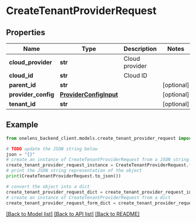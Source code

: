 # CreateTenantProviderRequest


## Properties

Name | Type | Description | Notes
------------ | ------------- | ------------- | -------------
**cloud_provider** | **str** | Cloud provider | 
**cloud_id** | **str** | Cloud ID | 
**parent_id** | **str** |  | [optional] 
**provider_config** | [**ProviderConfigInput**](ProviderConfigInput.md) |  | [optional] 
**tenant_id** | **str** |  | [optional] 

## Example

```python
from onelens_backend_client.models.create_tenant_provider_request import CreateTenantProviderRequest

# TODO update the JSON string below
json = "{}"
# create an instance of CreateTenantProviderRequest from a JSON string
create_tenant_provider_request_instance = CreateTenantProviderRequest.from_json(json)
# print the JSON string representation of the object
print(CreateTenantProviderRequest.to_json())

# convert the object into a dict
create_tenant_provider_request_dict = create_tenant_provider_request_instance.to_dict()
# create an instance of CreateTenantProviderRequest from a dict
create_tenant_provider_request_form_dict = create_tenant_provider_request.from_dict(create_tenant_provider_request_dict)
```
[[Back to Model list]](../README.md#documentation-for-models) [[Back to API list]](../README.md#documentation-for-api-endpoints) [[Back to README]](../README.md)


